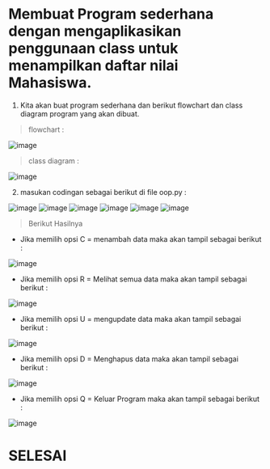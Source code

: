 # Membuat Program sederhana dengan mengaplikasikan penggunaan class untuk menampilkan daftar nilai Mahasiswa.


1. Kita akan buat program sederhana dan berikut flowchart dan class diagram program yang akan dibuat.

> flowchart :

![image](https://user-images.githubusercontent.com/115475424/206881032-05c4dfb6-7fcb-407d-bfc5-aaa5a2e6b6f9.png)

> class diagram :

![image](https://user-images.githubusercontent.com/115475424/206881046-121a8c41-1726-4804-bd78-79794c8d4546.png)

2. masukan codingan sebagai berikut di file oop.py :

![image](https://user-images.githubusercontent.com/115475424/206884117-1312a4a7-dca1-4761-8ac5-2a336a7cd8b0.png)
![image](https://user-images.githubusercontent.com/115475424/206884121-44adc357-b56c-4943-9493-6a2d5c98369a.png)
![image](https://user-images.githubusercontent.com/115475424/206884226-6df7b82c-aa54-4a48-8511-0218aadcf703.png)
![image](https://user-images.githubusercontent.com/115475424/206884235-2b13ff9a-5a3d-4a7f-b241-387ba70e6fc2.png)
![image](https://user-images.githubusercontent.com/115475424/206884249-a2620e16-4881-473e-9e93-0926443f1375.png)
![image](https://user-images.githubusercontent.com/115475424/206884258-a66e356c-f4ba-414a-a594-a9bcd3238de2.png)


> Berikut Hasilnya

- Jika memilih opsi C = menambah data maka akan tampil sebagai berikut :

![image](https://user-images.githubusercontent.com/115475424/206884315-ebb67488-d0f9-41a7-99bf-8952058da151.png)

- Jika memilih opsi R = Melihat semua data maka akan tampil sebagai berikut :

![image](https://user-images.githubusercontent.com/115475424/206884338-52f461c7-5345-4470-9407-588f80123144.png)

- Jika memilih opsi U = mengupdate data maka akan tampil sebagai berikut :

![image](https://user-images.githubusercontent.com/115475424/206884386-b0df6210-c050-4ae9-bdaf-8712838e4d1c.png)


- Jika memilih opsi D = Menghapus data maka akan tampil sebagai berikut :

![image](https://user-images.githubusercontent.com/115475424/206884417-7b69cb93-0a39-47fe-89b4-47ccaa2b34e5.png)

- Jika memilih opsi Q = Keluar Program maka akan tampil sebagai berikut :

![image](https://user-images.githubusercontent.com/115475424/206884435-8d3bf58f-515d-4495-b7fa-20a0e901dbdc.png)


# SELESAI

